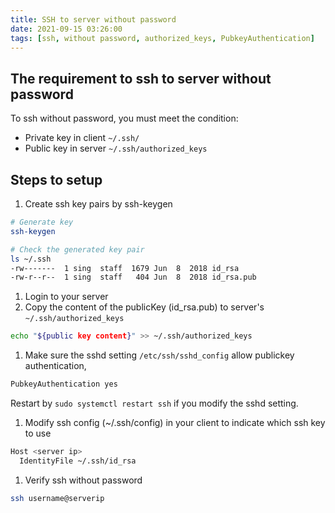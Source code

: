 ```yaml
---
title: SSH to server without password
date: 2021-09-15 03:26:00
tags: [ssh, without password, authorized_keys, PubkeyAuthentication]
---
```


## The requirement to ssh to server without password

To ssh without password, you must meet the condition:

- Private key in client `~/.ssh/`
- Public key in server `~/.ssh/authorized_keys`

## Steps to setup

1. Create ssh key pairs by ssh-keygen

  ```bash
  # Generate key
  ssh-keygen

  # Check the generated key pair
  ls ~/.ssh
  -rw-------  1 sing  staff  1679 Jun  8  2018 id_rsa
  -rw-r--r--  1 sing  staff   404 Jun  8  2018 id_rsa.pub
  ```

1. Login to your server
1. Copy the content of the publicKey (id_rsa.pub) to server's `~/.ssh/authorized_keys`

  ```bash
  echo "${public key content}" >> ~/.ssh/authorized_keys
  ```

1. Make sure the sshd setting `/etc/ssh/sshd_config` allow publickey authentication,

  ```bash
  PubkeyAuthentication yes
  ```

  Restart by `sudo systemctl restart ssh` if you modify the sshd setting.

1. Modify ssh config (~/.ssh/config) in your client to indicate which ssh key to use

  ```bash
  Host <server ip>
    IdentityFile ~/.ssh/id_rsa
  ```

1. Verify ssh without password

  ```bash
  ssh username@serverip
  ```
